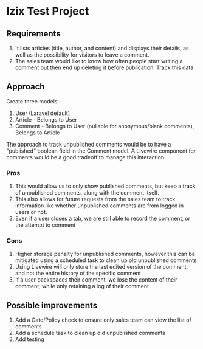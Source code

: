 # Izix Test Project
## Requirements 
1. It lists articles (title, author, and content) and displays their details, as well as the possibility
for visitors to leave a comment.
2. The sales team would like to know how often people start writing a comment but then end
up deleting it before publication.
Track this data.

## Approach
Create three models - 
1. User (Laravel default)
2. Article - Belongs to User
3. Comment - Belongs to User (nullable for anonymous/blank comments), Belongs to Article

The approach to track unpublished comments would be to have a "published" boolean field in the Comment model. A Livewire component for comments would be a good tradeoff to manage this interaction.
### Pros

1. This would allow us to only show published comments, but keep a track of unpublished comments, along with the comment itself.
2. This also allows for future requests from the sales team to track information like whether unpublished comments are from logged in users or not.
3. Even if a user closes a tab, we are still able to record the comment, or the attempt to comment
### Cons

1. Higher storage penalty for unpublished comments, however this can be mitigated using a scheduled task to clean up old unpublished comments
2. Using Livewire will only store the last edited version of the comment, and not the entire history of the specific comment
3. If a user backspaces their comment, we lose the content of their comment, while only retaining a log of their comment
## Possible improvements
1. Add a Gate/Policy check to ensure only sales team can view the list of comments
2. Add a schedule task to clean up old unpublished comments
3. Add testing
